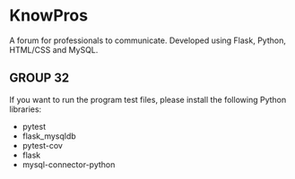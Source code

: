 # KnowPros
A forum for professionals to communicate. Developed using Flask, Python, HTML/CSS and MySQL.


## GROUP 32
If you want to run the program test files, please install the following Python libraries:
 - pytest
 - flask_mysqldb
 - pytest-cov
 - flask
 - mysql-connector-python
